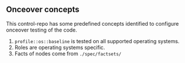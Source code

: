 ## Onceover concepts

This control-repo has some predefined concepts identified to configure onceover testing of the code.

  1. `profile::os::baseline` is tested on all supported operating systems.
  2. Roles are operating systems specific.
  3. Facts of nodes come from `./spec/factsets/`
 
  